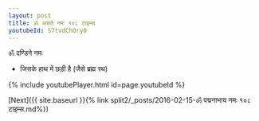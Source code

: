 ```yaml
---
layout: post
title: ॐ असते नमः १०८ टाइम्स
youtubeId: S7tvdChOry0
---
```

 
 
 ॐ दण्डिने नमः  
 
 -  जिसके हाथ में छड़ी है (जैसे ब्रह्म रथ) 
 
  
 
  
 
 
 
 
 
 


{% include youtubePlayer.html id=page.youtubeId %}
 
[Next]({{ site.baseurl }}{% link  split2/_posts/2016-02-15-ॐ पद्मनाभाय नमः १०८ टाइम्स.md%})
 
